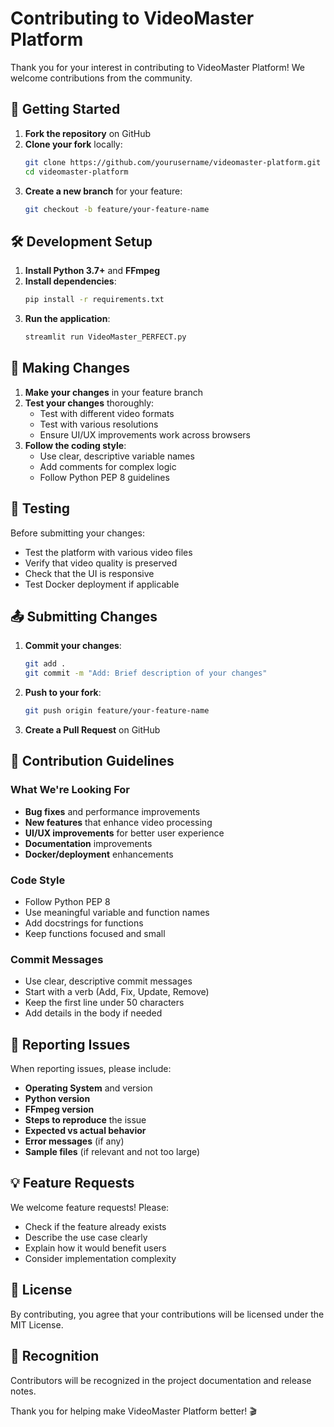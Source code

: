 # Contributing to VideoMaster Platform

Thank you for your interest in contributing to VideoMaster Platform! We welcome contributions from the community.

## 🚀 Getting Started

1. **Fork the repository** on GitHub
2. **Clone your fork** locally:
   ```bash
   git clone https://github.com/yourusername/videomaster-platform.git
   cd videomaster-platform
   ```
3. **Create a new branch** for your feature:
   ```bash
   git checkout -b feature/your-feature-name
   ```

## 🛠️ Development Setup

1. **Install Python 3.7+** and **FFmpeg**
2. **Install dependencies**:
   ```bash
   pip install -r requirements.txt
   ```
3. **Run the application**:
   ```bash
   streamlit run VideoMaster_PERFECT.py
   ```

## 📝 Making Changes

1. **Make your changes** in your feature branch
2. **Test your changes** thoroughly:
   - Test with different video formats
   - Test with various resolutions
   - Ensure UI/UX improvements work across browsers
3. **Follow the coding style**:
   - Use clear, descriptive variable names
   - Add comments for complex logic
   - Follow Python PEP 8 guidelines

## 🧪 Testing

Before submitting your changes:
- Test the platform with various video files
- Verify that video quality is preserved
- Check that the UI is responsive
- Test Docker deployment if applicable

## 📤 Submitting Changes

1. **Commit your changes**:
   ```bash
   git add .
   git commit -m "Add: Brief description of your changes"
   ```
2. **Push to your fork**:
   ```bash
   git push origin feature/your-feature-name
   ```
3. **Create a Pull Request** on GitHub

## 🎯 Contribution Guidelines

### What We're Looking For
- **Bug fixes** and performance improvements
- **New features** that enhance video processing
- **UI/UX improvements** for better user experience
- **Documentation** improvements
- **Docker/deployment** enhancements

### Code Style
- Follow Python PEP 8
- Use meaningful variable and function names
- Add docstrings for functions
- Keep functions focused and small

### Commit Messages
- Use clear, descriptive commit messages
- Start with a verb (Add, Fix, Update, Remove)
- Keep the first line under 50 characters
- Add details in the body if needed

## 🐛 Reporting Issues

When reporting issues, please include:
- **Operating System** and version
- **Python version**
- **FFmpeg version**
- **Steps to reproduce** the issue
- **Expected vs actual behavior**
- **Error messages** (if any)
- **Sample files** (if relevant and not too large)

## 💡 Feature Requests

We welcome feature requests! Please:
- Check if the feature already exists
- Describe the use case clearly
- Explain how it would benefit users
- Consider implementation complexity

## 📄 License

By contributing, you agree that your contributions will be licensed under the MIT License.

## 🙏 Recognition

Contributors will be recognized in the project documentation and release notes.

Thank you for helping make VideoMaster Platform better! 🎬
